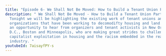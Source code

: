 ```yaml
---
title: "Episode 6- We Shall Not Be Moved: How to Build a Tenant Union Part 2"
description: " We Shall Not Be Moved - How to Build a Tenant Union Part II.
  Tonight we will be highlighting the existing work of tenant unions and
  organizations that have been working to decomodifty housing and land. This is
  an opportunity to hear from organizers and tenant activists in New Orleans,
  D.C., Boston and Minneapolis, who are making great strides to challenge
  capitalist exploitation in housing and the racism embedded in the real estate
  industry. "
youtubeId: 7aisayfPY-s
---
```

